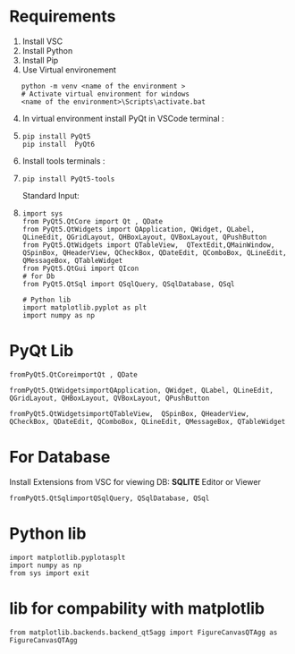 # Requirements

1. Install VSC
2. Install Python
3. Install Pip
4. Use Virtual environement
```
   python -m venv <name of the environment > 
   # Activate virtual environment for windows 
   <name of the environment>\Scripts\activate.bat 
   ```
4. In virtual environment install PyQt in VSCode terminal :
5. ```
   pip install PyQt5 
   pip install  PyQt6
   ```
6. Install tools terminals :
7. ```
   pip install PyQt5-tools
   ```

   Standard Input:
8. ```
   import sys
   from PyQt5.QtCore import Qt , QDate 
   from PyQt5.QtWidgets import QApplication, QWidget, QLabel, QLineEdit, QGridLayout, QHBoxLayout, QVBoxLayout, QPushButton
   from PyQt5.QtWidgets import QTableView,  QTextEdit,QMainWindow, QSpinBox, QHeaderView, QCheckBox, QDateEdit, QComboBox, QLineEdit, QMessageBox, QTableWidget
   from PyQt5.QtGui import QIcon
   # for Db
   from PyQt5.QtSql import QSqlQuery, QSqlDatabase, QSql

   # Python lib
   import matplotlib.pyplot as plt
   import numpy as np 
   ```

# PyQt Lib

```
fromPyQt5.QtCoreimportQt , QDate

fromPyQt5.QtWidgetsimportQApplication, QWidget, QLabel, QLineEdit, QGridLayout, QHBoxLayout, QVBoxLayout, QPushButton

fromPyQt5.QtWidgetsimportQTableView,  QSpinBox, QHeaderView, QCheckBox, QDateEdit, QComboBox, QLineEdit, QMessageBox, QTableWidget
```


# For Database

Install Extensions from VSC for viewing DB: **SQLITE** Editor or Viewer

```
fromPyQt5.QtSqlimportQSqlQuery, QSqlDatabase, QSql
```


# Python lib

```
import matplotlib.pyplotasplt
import numpy as np
from sys import exit
```


# lib for compability with matplotlib

```
from matplotlib.backends.backend_qt5agg import FigureCanvasQTAgg as FigureCanvasQTAgg
```
